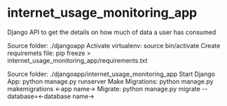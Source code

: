 # internet_usage_monitoring_app
Django API to get the details on how much of data a user has consumed

Source folder: ./djangoapp
Activate virtualenv: source  bin/activate
Create requiremets file: pip freeze > internet_usage_monitoring_app/requirements.txt

Source folder: ./djangoapp/internet_usage_monitoring_app
Start Django App: python manage.py runserver
Make Migrations: python manage.py makemigrations <-app name->
Migrate: python manage.py migrate --database=<-database name->
